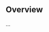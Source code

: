 <!-- Note: Please must use one of our issue templates to file an issue! 🛑 -->
<!-- 👉 https://github.com/shonya3/shonya-ts-app/issues/new/choose 👈 -->
<!-- **Issues that should have been filed with a template will be closed without action, and we will ask you to use a template.** -->

<!-- This blank issue template is only for issues that don't fit any of the templates. -->

## Overview

...
